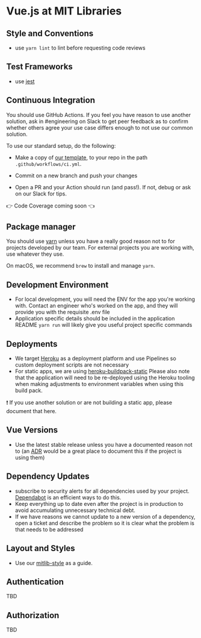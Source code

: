 # Vue.js at MIT Libraries

## Style and Conventions

- use `yarn lint` to lint before requesting code reviews

## Test Frameworks

- use [jest](https://jestjs.io)

## Continuous Integration

You should use GitHub Actions. If you feel you have reason to use another
solution, ask in #engineering on Slack to get peer feedback as to confirm
whether others agree your use case differs enough to not use our common
solution.

To use our standard setup, do the following:

- Make a copy of
  [our template](https://github.com/MITLibraries/disco-poc-vue/blob/main/.github/workflows/ci.yml),
  to your repo in the path `.github/workflows/ci.yml`.

- Commit on a new branch and push your changes

- Open a PR and your Action should run (and pass!). If not, debug or ask on our
  Slack for tips.

👉 Code Coverage coming soon 👈

## Package manager

You should use [yarn](https://yarnpkg.com) unless you have a really good reason
not to for projects developed by our team. For external projects you are working
with, use whatever they use.

On macOS, we recommend `brew` to install and manage `yarn`.

## Development Environment

- For local development, you will need the ENV for the app you're working with.
  Contact an engineer who's worked on the app, and they will provide you with
  the requisite .env file
- Application specific details should be included in the application README
  `yarn run` will likely give you useful project specific commands

## Deployments

- We target [Heroku](/deploy/heroku) as a deployment platform and use Pipelines
  so custom deployment scripts are not necessary
- For static apps, we are using
  [heroku-buildpack-static](https://elements.heroku.com/buildpacks/heroku/heroku-buildpack-static)
  Please also note that the application will need to be re-deployed using the
  Heroku tooling when making adjustments to environment variables when using
  this build pack.

❗ If you use another solution or are not building a static app, please document that here.

## Vue Versions

- Use the latest stable release unless you have a documented reason not to
  (an [ADR](https://github.com/npryce/adr-tools) would be a great place to
  document this if the project is using them)

## Dependency Updates

- subscribe to security alerts for all dependencies used by your project.
  [Dependabot](https://dependabot.com) is an
  efficient ways to do this.
- Keep everything up to date even after the project
  is in production to avoid accumulating unnecessary technical debt.
- If we have reasons we cannot update to a new version of a dependency, open a
  ticket and describe the problem so it is clear what the problem is that needs
  to be addressed

## Layout and Styles

- Use our [mitlib-style](https://github.com/MITLibraries/mitlib-style) as a
  guide.

## Authentication

TBD

## Authorization

TBD
